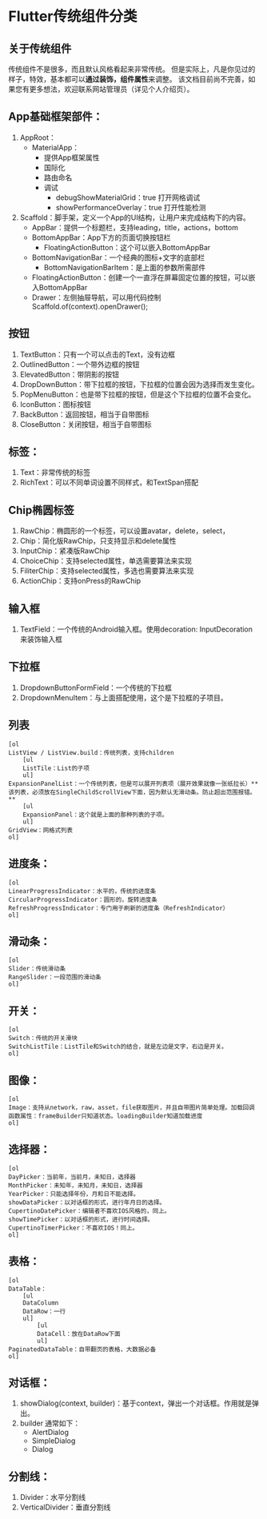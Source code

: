 # Flutter传统组件分类

## 关于传统组件

传统组件不是很多，而且默认风格看起来非常传统。
但是实际上，凡是你见过的样子，特效，基本都可以**通过装饰，组件属性**来调整。
该文档目前尚不完善，如果您有更多想法，欢迎联系网站管理员（详见个人介绍页）。

## App基础框架部件：
1. AppRoot：
   - MaterialApp：
	 - 提供App框架属性
	 - 国际化
	 - 路由命名
	 - 调试
	   - debugShowMaterialGrid：true 打开网格调试
	   - showPerformanceOverlay：true 打开性能检测
1. Scaffold：脚手架，定义一个App的UI结构，让用户来完成结构下的内容。
   - AppBar：提供一个标题栏，支持leading，title，actions，bottom
   - BottomAppBar：App下方的页面切换按钮栏
	 - FloatingActionButton：这个可以嵌入BottomAppBar
   - BottomNavigationBar：一个经典的图标+文字的底部栏
	 - BottomNavigationBarItem：是上面的参数所需部件
   - FloatingActionButton：创建一个一直浮在屏幕固定位置的按钮，可以嵌入BottomAppBar
   - Drawer：左侧抽屉导航，可以用代码控制Scaffold.of(context).openDrawer();

## 按钮
1. TextButton：只有一个可以点击的Text，没有边框
1. OutlinedButton：一个带外边框的按钮
1. ElevatedButton：带阴影的按钮
1. DropDownButton：带下拉框的按钮，下拉框的位置会因为选择而发生变化。
1. PopMenuButton：也是带下拉框的按钮，但是这个下拉框的位置不会变化。
1. IconButton：图标按钮
1. BackButton：返回按钮，相当于自带图标
1. CloseButton：关闭按钮，相当于自带图标

## 标签：
1. Text：非常传统的标签
1. RichText：可以不同单词设置不同样式，和TextSpan搭配

## Chip椭圆标签
1. RawChip：椭圆形的一个标签，可以设置avatar，delete，select，
1. Chip：简化版RawChip，只支持显示和delete属性
1. InputChip：紧凑版RawChip
1. ChoiceChip：支持selected属性，单选需要算法来实现
1. FiliterChip：支持selected属性，多选也需要算法来实现
1. ActionChip：支持onPress的RawChip

## 输入框
1. TextField：一个传统的Android输入框。使用decoration: InputDecoration 来装饰输入框

## 下拉框
1. DropdownButtonFormField：一个传统的下拉框
1. DropdownMenuItem：与上面搭配使用，这个是下拉框的子项目。


## 列表

    [ol
    ListView / ListView.build：传统列表，支持children
        [ul
	    ListTile：List的子项
        ul]
    ExpansionPanelList：一个传统列表，但是可以展开列表项（展开效果就像一张纸拉长）**该列表，必须放在SingleChildScrollView下面，因为默认无滑动条。防止超出范围报错。**
        [ul
        ExpansionPanel：这个就是上面的那种列表的子项。
        ul]
    GridView：网格式列表
    ol]

## 进度条：

    [ol
	LinearProgressIndicator：水平的，传统的进度条
	CircularProgressIndicator：圆形的，旋转进度条
	RefreshProgressIndicator：专门用于刷新的进度条（RefreshIndicator）
    ol]

## 滑动条：

    [ol
	Slider：传统滑动条
	RangeSlider：一段范围的滑动条
    ol]

## 开关：

    [ol
	Switch：传统的开关滑块
	SwitchListTile：ListTile和Switch的结合，就是左边是文字，右边是开关。
    ol]

## 图像：

    [ol
	Image：支持从network，raw，asset，file获取图片，并且自带图片简单处理。加载回调函数属性：frameBuilder只知道状态。loadingBuilder知道加载进度
    ol]

## 选择器：

    [ol
	DayPicker：当前年，当前月，未知日，选择器
	MonthPicker：未知年，未知月，未知日，选择器
	YearPicker：只能选择年份，月和日不能选择。
	showDataPicker：以对话框的形式，进行年月日的选择。
	CupertinoDatePicker：编辑者不喜欢IOS风格的，同上。
	showTimePicker：以对话框的形式，进行时间选择。
	CupertinoTimerPicker：不喜欢IOS！同上。
    ol]

## 表格：

    [ol
	DataTable：
        [ul
		DataColumn
		DataRow：一行
        ul]
            [ul
			DataCell：放在DataRow下面
            ul]
	PaginatedDataTable：自带翻页的表格，大数据必备
    ol]

## 对话框：
1. showDialog(context, builder)：基于context，弹出一个对话框。作用就是弹出。
1. builder 通常如下：	
   - AlertDialog
   - SimpleDialog
   - Dialog

## 分割线：
1. Divider：水平分割线
1. VerticalDivider：垂直分割线


